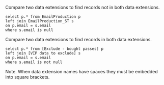 Compare two data extensions to find records not in both data extensions.
```
select p.* from EmailProduction p
left join EmailProduction_ST s
on p.email = s.email
where s.email is null
```
Compare two data extensions to find records in both data extensions.
```
select p.* from [Exclude - bought passes] p
left join [VIP data to exclude] s
on p.email = s.email
where s.email is not null
```
Note. When data extension names have spaces they must be embedded into square brackets.
